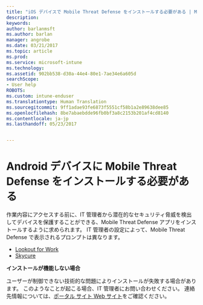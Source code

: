 ```yaml
---
title: "iOS デバイスで Mobile Threat Defense をインストールする必要がある | Microsoft Docs"
description: 
keywords: 
author: barlanmsft
ms.author: barlan
manager: angrobe
ms.date: 03/21/2017
ms.topic: article
ms.prod: 
ms.service: microsoft-intune
ms.technology: 
ms.assetid: 902bb538-d30a-44e4-80e1-7ae34e6a605d
searchScope:
- User help
ROBOTS: 
ms.custom: intune-enduser
ms.translationtype: Human Translation
ms.sourcegitcommit: 9ff1adae93fe6873f5551cf58b1a2e89638dee85
ms.openlocfilehash: 8be7abaebdde96fb0bf3a8c2153b201af4cd8140
ms.contentlocale: ja-jp
ms.lasthandoff: 05/23/2017


---
```


# <a name="you-need-to-install-mobile-threat-defense-on-your-android-device"></a>Android デバイスに Mobile Threat Defense をインストールする必要がある

作業内容にアクセスする前に、IT 管理者から潜在的なセキュリティ脅威を検出してデバイスを保護することができる、Mobile Threat Defense アプリをインストールするように求められます。 IT 管理者の設定によって、Mobile Threat Defense で表示されるプロンプトは異なります。

* [Lookout for Work](you-are-prompted-to-install-lookout-for-work-android.md)
* [Skycure](you-are-prompted-to-install-skycure-android.md)

**インストールが機能しない場合**

ユーザーが制御できない技術的な問題によりインストールが失敗する場合があります。 このようなことが起こる場合、IT 管理者にお問い合わせください。 連絡先情報については、[ポータル サイト Web サイト](http://portal.manage.microsoft.com)をご確認ください。

